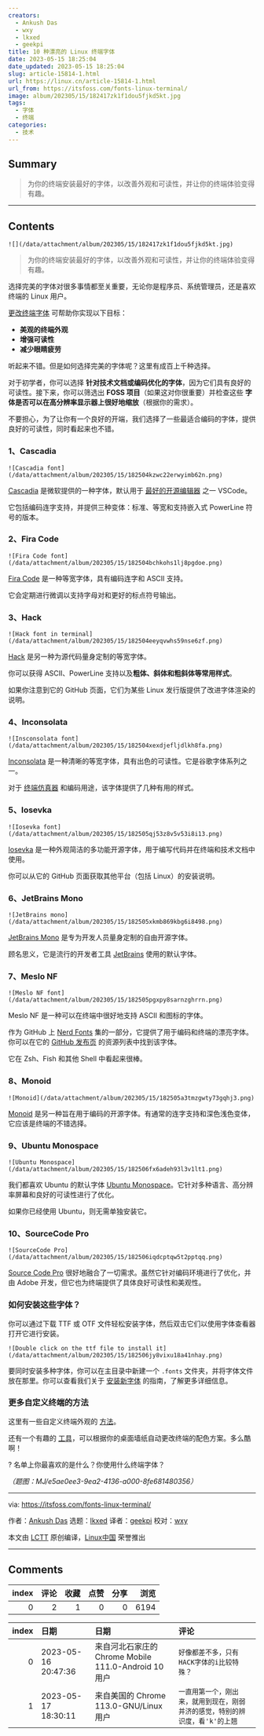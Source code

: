```yaml
---
creators:
  - Ankush Das
  - wxy
  - lkxed
  - geekpi
title: 10 种漂亮的 Linux 终端字体
date: 2023-05-15 18:25:04
date_updated: 2023-05-15 18:25:04
slug: article-15814-1.html
url: https://linux.cn/article-15814-1.html
url_from: https://itsfoss.com/fonts-linux-terminal/
image: album/202305/15/182417zk1f1dou5fjkd5kt.jpg
tags:
  - 字体
  - 终端
categories:
  - 技术
---
```


## Summary

> 为你的终端安装最好的字体，以改善外观和可读性，并让你的终端体验变得有趣。

***

<!-- more -->

## Contents

`![](/data/attachment/album/202305/15/182417zk1f1dou5fjkd5kt.jpg)`

> 
> 为你的终端安装最好的字体，以改善外观和可读性，并让你的终端体验变得有趣。
> 
> 
> 

选择完美的字体对很多事情都至关重要，无论你是程序员、系统管理员，还是喜欢终端的 Linux 用户。

[更改终端字体](https://itsfoss.com/change-terminal-font-ubuntu/) 可帮助你实现以下目标：

* **美观的终端外观**
* **增强可读性**
* **减少眼睛疲劳**

听起来不错。但是如何选择完美的字体呢？这里有成百上千种选择。

对于初学者，你可以选择 **针对技术文档或编码优化的字体**，因为它们具有良好的可读性。接下来，你可以筛选出 **FOSS 项目**（如果这对你很重要）并检查这些 **字体是否可以在高分辨率显示器上很好地缩放**（根据你的需求）。

不要担心，为了让你有一个良好的开端，我们选择了一些最适合编码的字体，提供良好的可读性，同时看起来也不错。

### 1、Cascadia

`![Cascadia font](/data/attachment/album/202305/15/182504kzwc22erwyimb62n.png)`

[Cascadia](https://github.com/microsoft/cascadia-code) 是微软提供的一种字体，默认用于 [最好的开源编辑器](https://itsfoss.com/best-modern-open-source-code-editors-for-linux/) 之一 VSCode。

它包括编码连字支持，并提供三种变体：标准、等宽和支持嵌入式 PowerLine 符号的版本。

### 2、Fira Code

`![Fira Code font](/data/attachment/album/202305/15/182504bchkohs1lj8pgdoe.png)`

[Fira Code](https://github.com/tonsky/FiraCode) 是一种等宽字体，具有编码连字和 ASCII 支持。

它会定期进行微调以支持字母对和更好的标点符号输出。

### 3、Hack

`![Hack font in terminal](/data/attachment/album/202305/15/182504eeyqvwhs59nse6zf.png)`

[Hack](https://github.com/source-foundry/Hack) 是另一种为源代码量身定制的等宽字体。

你可以获得 ASCII、PowerLine 支持以及**粗体、斜体和粗斜体等常用样式**。

如果你注意到它的 GitHub 页面，它们为某些 Linux 发行版提供了改进字体渲染的说明。

### 4、Inconsolata

`![Insconsolata font](/data/attachment/album/202305/15/182504xexdjefljdlkh8fa.png)`

[Inconsolata](https://fonts.google.com/specimen/Inconsolata) 是一种清晰的等宽字体，具有出色的可读性。它是谷歌字体系列之一。

对于 [终端仿真器](https://itsfoss.com/linux-terminal-emulators/) 和编码用途，该字体提供了几种有用的样式。

### 5、Iosevka

`![Iosevka font](/data/attachment/album/202305/15/182505qj53z8v5v53i8i13.png)`

[Iosevka](https://github.com/be5invis/Iosevka) 是一种外观简洁的多功能开源字体，用于编写代码并在终端和技术文档中使用。

你可以从它的 GitHub 页面获取其他平台（包括 Linux）的安装说明。

### 6、JetBrains Mono

`![JetBrains mono](/data/attachment/album/202305/15/182505xkmb869kbg6i8498.png)`

[JetBrains Mono](https://github.com/JetBrains/JetBrainsMono) 是专为开发人员量身定制的自由开源字体。

顾名思义，它是流行的开发者工具 [JetBrains](https://www.jetbrains.com/) 使用的默认字体。

### 7、Meslo NF

`![Meslo NF font](/data/attachment/album/202305/15/182505pgxpy8sarnzghrrn.png)`

Meslo NF 是一种可以在终端中很好地支持 ASCII 和图标的字体。

作为 GitHub 上 [Nerd Fonts](https://github.com/ryanoasis/nerd-fonts/) 集的一部分，它提供了用于编码和终端的漂亮字体。你可以在它的 [GitHub 发布页](https://github.com/ryanoasis/nerd-fonts/releases/tag/v3.0.0) 的资源列表中找到该字体。

它在 Zsh、Fish 和其他 Shell 中看起来很棒。

### 8、Monoid

`![Monoid](/data/attachment/album/202305/15/182505a3tmzgwty73gqhj3.png)`

[Monoid](https://larsenwork.com/monoid/) 是另一种旨在用于编码的开源字体。有通常的连字支持和深色浅色变体，它应该是终端的不错选择。

### 9、Ubuntu Monospace

`![Ubuntu Monospace](/data/attachment/album/202305/15/182506fx6adeh93l3v1lt1.png)`

我们都喜欢 Ubuntu 的默认字体 [Ubuntu Monospace](https://design.ubuntu.com/font)。它针对多种语言、高分辨率屏幕和良好的可读性进行了优化。

如果你已经使用 Ubuntu，则无需单独安装它。

### 10、SourceCode Pro

`![SourceCode Pro](/data/attachment/album/202305/15/182506iqdcptqw5t2pptqq.png)`

[Source Code Pro](https://github.com/adobe-fonts/source-code-pro) 很好地融合了一切需求。虽然它针对编码环境进行了优化，并由 Adobe 开发，但它也为终端提供了具体良好可读性和美观性。

### 如何安装这些字体？

你可以通过下载 TTF 或 OTF 文件轻松安装字体，然后双击它们以使用字体查看器打开它进行安装。

`![Double click on the ttf file to install it](/data/attachment/album/202305/15/182506jy8vixu18a41nhay.png)`

要同时安装多种字体，你可以在主目录中新建一个 `.fonts` 文件夹，并将字体文件放在那里。你可以查看我们关于 [安装新字体](https://itsfoss.com/install-fonts-ubuntu/) 的指南，了解更多详细信息。

### 更多自定义终端的方法

这里有一些自定义终端外观的 [方法](https://itsfoss.com/customize-linux-terminal/)。

还有一个有趣的 [工具](https://itsfoss.com/pywal/)，可以根据你的桌面墙纸自动更改终端的配色方案。多么酷啊！

? 名单上你最喜欢的是什么？你使用什么终端字体？

*（题图：MJ/e5ae0ee3-9ea2-4136-a000-8fe681480356）*

---

via: <https://itsfoss.com/fonts-linux-terminal/>

作者：[Ankush Das](https://itsfoss.com/author/ankush/) 选题：[lkxed](https://github.com/lkxed/) 译者：[geekpi](https://github.com/geekpi) 校对：[wxy](https://github.com/wxy)

本文由 [LCTT](https://github.com/LCTT/TranslateProject) 原创编译，[Linux中国](https://linux.cn/) 荣誉推出

***

## Comments


|   index |   评论 |   收藏 |   点赞 |   分享 |   浏览 |
|--------:|-------:|-------:|-------:|-------:|-------:|
|       0 |      2 |      1 |      0 |      0 |   6194 |

|   index | 日期                | 日期                                                 | 评论                                                                          |
|--------:|:--------------------|:-----------------------------------------------------|:------------------------------------------------------------------------------|
|       0 | 2023-05-16 20:47:36 | 来自河北石家庄的 Chrome Mobile 111.0-Android 10 用户 | `好像都差不多，只有HACK字体的i比较特殊？`                                     |
|       1 | 2023-05-17 18:30:11 | 来自美国的 Chrome 113.0-GNU/Linux 用户               | `一直用第一个，刚出来，就用到现在，刚弱并济的感觉，特别的辨识度，看'k'的上翘` |
